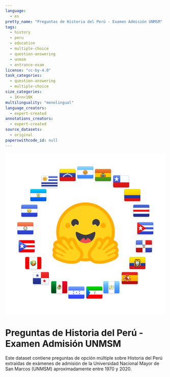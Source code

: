```yaml
---
language:
  - es
pretty_name: "Preguntas de Historia del Perú - Examen Admisión UNMSM"
tags:
  - history
  - peru
  - education
  - multiple-choice
  - question-answering
  - unmsm
  - entrance-exam
license: "cc-by-4.0"
task_categories:
  - question-answering
  - multiple-choice
size_categories:
  - 1K<n<10K
multilinguality: "monolingual"
language_creators:
  - expert-created
annotations_creators:
  - expert-created
source_datasets:
  - original
paperswithcode_id: null
---
```


<div align="center">
    <img src="somosNLP.svg" width="700"/>
</div>

# Preguntas de Historia del Perú - Examen Admisión UNMSM

Este dataset contiene preguntas de opción múltiple sobre Historia del Perú extraídas de exámenes de admisión de la Universidad Nacional Mayor de San Marcos (UNMSM) aproximadamente entre 1970 y 2020.